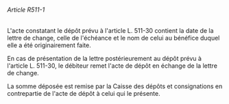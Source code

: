 ###### Article R511-1

L'acte constatant le dépôt prévu à l'article L. 511-30 contient la date de la lettre de change, celle de l'échéance et le nom de celui au bénéfice duquel elle a été originairement faite.

En cas de présentation de la lettre postérieurement au dépôt prévu à l'article L. 511-30, le débiteur remet l'acte de dépôt en échange de la lettre de change.

La somme déposée est remise par la Caisse des dépôts et consignations en contrepartie de l'acte de dépôt à celui qui le présente.

